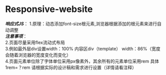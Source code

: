 # Responsive-website
*******响应式JS*******：
1.原理：动态添加font-size根元素,浏览器根据添加的根元素来进行自动调整
<br>
*******注意事项*******：
<br>
2.页面尽量采用flex流动式布局
<br>
3.例如最外层div设置width：100%   内容区div（template） width：86%（宽度会随着浏览器的宽度变化而变化）
<br>
4.页面元素单位除了字体单位采用px像素外，其余所有的元素单位采用rem  具体1rem=？rem 请根据实际的设计稿和需求进行设置（详情请看注释）
